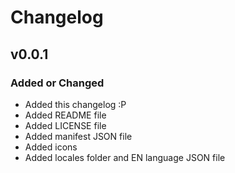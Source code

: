 # Changelog

## v0.0.1

### Added or Changed

- Added this changelog :P
- Added README file
- Added LICENSE file
- Added manifest JSON file
- Added icons
- Added locales folder and EN language JSON file
